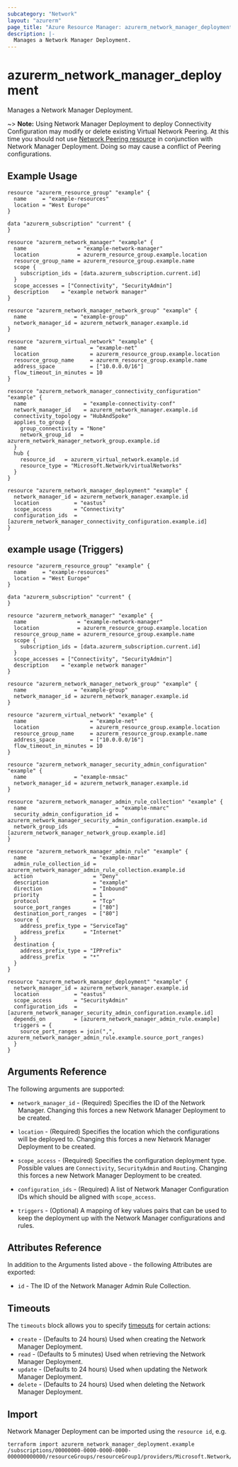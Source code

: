 ```yaml
---
subcategory: "Network"
layout: "azurerm"
page_title: "Azure Resource Manager: azurerm_network_manager_deployment"
description: |-
  Manages a Network Manager Deployment.
---
```


# azurerm_network_manager_deployment

Manages a Network Manager Deployment.

~> **Note:** Using Network Manager Deployment to deploy Connectivity Configuration may modify or delete existing Virtual Network Peering. At this time you should not use [Network Peering resource](https://registry.terraform.io/providers/hashicorp/azurerm/latest/docs/resources/virtual_network_peering) in conjunction with Network Manager Deployment. Doing so may cause a conflict of Peering configurations.

## Example Usage

```hcl
resource "azurerm_resource_group" "example" {
  name     = "example-resources"
  location = "West Europe"
}

data "azurerm_subscription" "current" {
}

resource "azurerm_network_manager" "example" {
  name                = "example-network-manager"
  location            = azurerm_resource_group.example.location
  resource_group_name = azurerm_resource_group.example.name
  scope {
    subscription_ids = [data.azurerm_subscription.current.id]
  }
  scope_accesses = ["Connectivity", "SecurityAdmin"]
  description    = "example network manager"
}

resource "azurerm_network_manager_network_group" "example" {
  name               = "example-group"
  network_manager_id = azurerm_network_manager.example.id
}

resource "azurerm_virtual_network" "example" {
  name                    = "example-net"
  location                = azurerm_resource_group.example.location
  resource_group_name     = azurerm_resource_group.example.name
  address_space           = ["10.0.0.0/16"]
  flow_timeout_in_minutes = 10
}

resource "azurerm_network_manager_connectivity_configuration" "example" {
  name                  = "example-connectivity-conf"
  network_manager_id    = azurerm_network_manager.example.id
  connectivity_topology = "HubAndSpoke"
  applies_to_group {
    group_connectivity = "None"
    network_group_id   = azurerm_network_manager_network_group.example.id
  }
  hub {
    resource_id   = azurerm_virtual_network.example.id
    resource_type = "Microsoft.Network/virtualNetworks"
  }
}

resource "azurerm_network_manager_deployment" "example" {
  network_manager_id = azurerm_network_manager.example.id
  location           = "eastus"
  scope_access       = "Connectivity"
  configuration_ids  = [azurerm_network_manager_connectivity_configuration.example.id]
}
```

## example usage (Triggers)

```hcl
resource "azurerm_resource_group" "example" {
  name     = "example-resources"
  location = "West Europe"
}

data "azurerm_subscription" "current" {
}

resource "azurerm_network_manager" "example" {
  name                = "example-network-manager"
  location            = azurerm_resource_group.example.location
  resource_group_name = azurerm_resource_group.example.name
  scope {
    subscription_ids = [data.azurerm_subscription.current.id]
  }
  scope_accesses = ["Connectivity", "SecurityAdmin"]
  description    = "example network manager"
}

resource "azurerm_network_manager_network_group" "example" {
  name               = "example-group"
  network_manager_id = azurerm_network_manager.example.id
}

resource "azurerm_virtual_network" "example" {
  name                    = "example-net"
  location                = azurerm_resource_group.example.location
  resource_group_name     = azurerm_resource_group.example.name
  address_space           = ["10.0.0.0/16"]
  flow_timeout_in_minutes = 10
}

resource "azurerm_network_manager_security_admin_configuration" "example" {
  name               = "example-nmsac"
  network_manager_id = azurerm_network_manager.example.id
}

resource "azurerm_network_manager_admin_rule_collection" "example" {
  name                            = "example-nmarc"
  security_admin_configuration_id = azurerm_network_manager_security_admin_configuration.example.id
  network_group_ids               = [azurerm_network_manager_network_group.example.id]
}

resource "azurerm_network_manager_admin_rule" "example" {
  name                     = "example-nmar"
  admin_rule_collection_id = azurerm_network_manager_admin_rule_collection.example.id
  action                   = "Deny"
  description              = "example"
  direction                = "Inbound"
  priority                 = 1
  protocol                 = "Tcp"
  source_port_ranges       = ["80"]
  destination_port_ranges  = ["80"]
  source {
    address_prefix_type = "ServiceTag"
    address_prefix      = "Internet"
  }
  destination {
    address_prefix_type = "IPPrefix"
    address_prefix      = "*"
  }
}

resource "azurerm_network_manager_deployment" "example" {
  network_manager_id = azurerm_network_manager.example.id
  location           = "eastus"
  scope_access       = "SecurityAdmin"
  configuration_ids  = [azurerm_network_manager_security_admin_configuration.example.id]
  depends_on         = [azurerm_network_manager_admin_rule.example]
  triggers = {
    source_port_ranges = join(",", azurerm_network_manager_admin_rule.example.source_port_ranges)
  }
}
```

## Arguments Reference

The following arguments are supported:

* `network_manager_id` - (Required) Specifies the ID of the Network Manager. Changing this forces a new Network Manager Deployment to be created.

* `location` - (Required) Specifies the location which the configurations will be deployed to. Changing this forces a new Network Manager Deployment to be created.

* `scope_access` - (Required) Specifies the configuration deployment type. Possible values are `Connectivity`, `SecurityAdmin` and `Routing`. Changing this forces a new Network Manager Deployment to be created.

* `configuration_ids` - (Required) A list of Network Manager Configuration IDs which should be aligned with `scope_access`.

* `triggers` - (Optional) A mapping of key values pairs that can be used to keep the deployment up with the Network Manager configurations and rules.

## Attributes Reference

In addition to the Arguments listed above - the following Attributes are exported:

* `id` - The ID of the Network Manager Admin Rule Collection.

## Timeouts

The `timeouts` block allows you to specify [timeouts](https://www.terraform.io/language/resources/syntax#operation-timeouts) for certain actions:

* `create` - (Defaults to 24 hours) Used when creating the Network Manager Deployment.
* `read` - (Defaults to 5 minutes) Used when retrieving the Network Manager Deployment.
* `update` - (Defaults to 24 hours) Used when updating the Network Manager Deployment.
* `delete` - (Defaults to 24 hours) Used when deleting the Network Manager Deployment.

## Import

Network Manager Deployment can be imported using the `resource id`, e.g.

```shell
terraform import azurerm_network_manager_deployment.example /subscriptions/00000000-0000-0000-0000-000000000000/resourceGroups/resourceGroup1/providers/Microsoft.Network/networkManagers/networkManager1/commit|eastus|Connectivity
```
